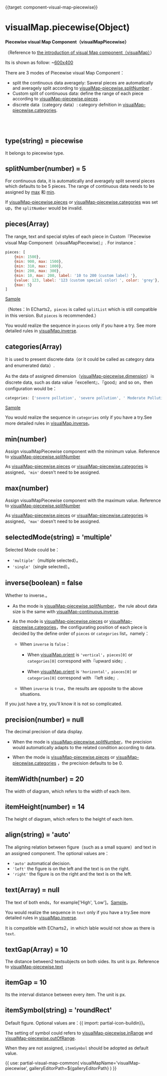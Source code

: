 
{{target: component-visual-map-piecewise}}

# visualMap.piecewise(Object)

**Piecewise visual Map Component（visualMapPiecewise）**

（Reference to [the introduction of visual Map component（visualMap）](~visualMap)）

Its is shown as follow:
~[600x400](${galleryViewPath}doc-example/scatter-visualMap-piecewise&edit=1&reset=1)


There are 3 modes of Piecewise visual Map Component：

+ split the continuous data averagely: Saveral pieces are automatically and averagely split according to [visualMap-piecewise.splitNumber](~visualMap-piecewise.splitNumber) .
+ Custom split of continuous data: define the range of each piece according to [visualMap-piecewise.pieces](~visualMap-piecewise.pieces) .
+ discrete data（category data）: category defnition in [visualMap-piecewise.categories](~visualMap-piecewise.categories).


<br>
<br>

## type(string) = piecewise

It belongs to piecewise type.

## splitNumber(number) = 5

For continuous data, it is automatically and averagely split several pieces which defaults to be 5 pieces. 
The range of continuous data needs to be assigned by [max](~visualMap-piecewise.max) 和 [min](~visualMap-piecewise.min).

If [visualMap-piecewise.pieces](~visualMap-piecewise.pieces) or [visualMap-piecewise.categories](~visualMap-piecewise.categories) was set up，the `splitNumber` would be invalid.


## pieces(Array)

The range, text and special styles of each piece in Custom『Piecewise visual Map Component（visualMapPiecewise）』. For instance：

```javascript
pieces: [
    {min: 1500},
    {min: 900, max: 1500},
    {min: 310, max: 1000},
    {min: 200, max: 300},
    {min: 10, max: 200, label: '10 to 200（custom label）'},
    {value: 123, label: '123（custom special color）', color: 'grey'},
    {max: 5}
]
```

[Sample](${galleryEditorPath}doc-example/map-visualMap-pieces&edit=1&reset=1)

（Notes：In ECharts2，`pieces` is called `splitList` which is still compatible in this version. But `pieces` is recommended.）

You would realize the sequence in `pieces` only if you have a try. See more detailed rules in [visualMap.inverse](~visualMap.inverse).


## categories(Array)

It is used to present discrete data（or it could be called as category data and enumerated data）.

As the data of assigned dimension（[visualMap-piecewise.dimension](~visualMap-piecewise.dimension)）is discrete data, such as data value『excellent』、『good』and so on，then configuration would be：

```javascript
categories: ['severe pollution', 'severe pollution', ' Moderate Pollution', 'Light Pollution', 'good', 'excellent'],
```

[Sample](${galleryEditorPath}doc-example/scatter-visualMap-categories&edit=1&reset=1)

You would realize the sequence in `categories` only if you have a try.See more detailed rules in [visualMap.inverse](~visualMap.inverse)。


## min(number)

Assign visualMapPiecewise component with the minimum value. Reference to [visualMap-piecewise.splitNumber](~visualMap-piecewise.splitNumber)

As [visualMap-piecewise.pieces](~visualMap-piecewise.pieces) or [visualMap-piecewise.categories](~visualMap-piecewise.categories) is assigned，`'min'` doesn't need to be assigned.


## max(number)

Assign visualMapPiecewise component with the maximum value. Reference to [visualMap-piecewise.splitNumber](~visualMap-piecewise.splitNumber)

As [visualMap-piecewise.pieces](~visualMap-piecewise.pieces) or [visualMap-piecewise.categories](~visualMap-piecewise.categories) is assigned，`'max'` doesn't need to be assigned.



## selectedMode(string) = 'multiple'

Selected Mode could be：

+ `'multiple'`（multiple selected）。
+ `'single'`（single selected）。


## inverse(boolean) = false

Whether to inverse.。

+ As the mode is [visualMap-piecewise.splitNumber](~visualMap-piecewise.splitNumber)，the rule about data size is the same with [visualMap-continuous.inverse](~visualMap-continuous.inverse).

+ As the mode is [visualMap-piecewise.pieces](~visualMap-piecewise.pieces) or [visualMap-piecewise.categories](~visualMap-piecewise.categories)，the configurating position of each piece is decided by the define order of `pieces` or `categories` list，namely：

    + When `inverse` is `false`：

        * When [visualMap.orient](~visualMap.orient) is `'vertical'`，`pieces[0]` or `categories[0]` correspond with『upward side』.

        * When [visualMap.orient](~visualMap.orient) is `'horizontal'`，`pieces[0]` or `categories[0]` correspond with 『left side』.

    + When `inverse` is `true`，the results are opposite to the above situations. 

If you just have a try, you'll know it is not so complicated.


## precision(number) = null

The decimal precision of data display.

+ When the mode is [visualMap-piecewise.splitNumber](~visualMap-piecewise.splitNumber)，the precision would automatically adapts to the related condition according to data.

+ When the mode is [visualMap-piecewise.pieces](~visualMap-piecewise.pieces) or [visualMap-piecewise.categories](~visualMap-piecewise.categories) ，the precision defaults to be 0.


## itemWidth(number) = 20

The width of diagram, which refers to the width of each item.


## itemHeight(number) = 14

The height of diagram, which refers to the height of each item.


## align(string) = 'auto'

The aligning relation between figure（such as a small square）and text in an assigned component. The optional values are：

+ `'auto'` automatical decision.
+ `'left'` the figure is on the left and the text is on the right.
+ `'right'` the figure is on the right and the text is on the left.


## text(Array) = null

The text of both ends，for example['High', 'Low']。[Sample](${galleryEditorPath}doc-example/map-visualMap-piecewise-text&edit=1&reset=1)。

You would realize the sequence in `text` only if you have a try.See more detailed rules in [visualMap.inverse](~visualMap.inverse).

It is compatible with ECharts2，in which lable would not show as there is `text`.

## textGap(Array) = 10

The distance between2 textsubjects on both sides. Its unit is px. Reference to [visualMap-piecewise.text](~visualMap-piecewise.text)


## itemGap = 10

Its the interval distance between every item. The unit is px.


## itemSymbol(string) = 'roundRect'

Default figure. Optional values are：{{ import: partial-icon-buildin}}。

The setting of symbol could refers to [visualMap-piecewise.inRange](~visualMap-piecewise.inRange) and [visualMap-piecewise.outOfRange](~visualMap-piecewise.outOfRange).

When they are not assigned,  `itemSymbol` should be adopted as default value.

{{ use: partial-visual-map-common(
    visualMapName='visualMap-piecewise',
    galleryEditorPath=${galleryEditorPath}
) }}

